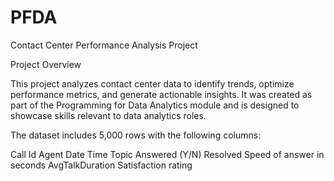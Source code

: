 # PFDA
Contact Center Performance Analysis Project

Project Overview

This project analyzes contact center data to identify trends, optimize performance metrics, and generate actionable insights. It was created as part of the Programming for Data Analytics module and is designed to showcase skills relevant to data analytics roles.

The dataset includes 5,000 rows with the following columns:

Call Id
Agent
Date
Time
Topic
Answered (Y/N)
Resolved
Speed of answer in seconds
AvgTalkDuration
Satisfaction rating

